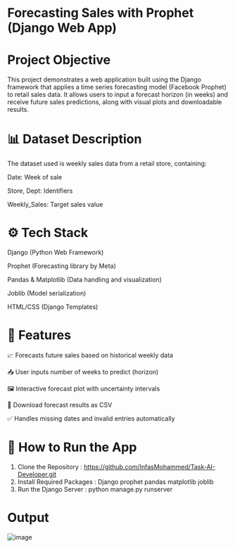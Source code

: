 # Forecasting Sales with Prophet (Django Web App)

# Project Objective
This project demonstrates a web application built using the Django framework that applies a time series forecasting model (Facebook Prophet) to retail sales data.
It allows users to input a forecast horizon (in weeks) and receive future sales predictions, along with visual plots and downloadable results.

# 📊 Dataset Description
The dataset used is weekly sales data from a retail store, containing:

Date: Week of sale

Store, Dept: Identifiers

Weekly_Sales: Target sales value

# ⚙️ Tech Stack
Django (Python Web Framework)

Prophet (Forecasting library by Meta)

Pandas & Matplotlib (Data handling and visualization)

Joblib (Model serialization)

HTML/CSS (Django Templates)

# 🧪 Features
📈 Forecasts future sales based on historical weekly data

📥 User inputs number of weeks to predict (horizon)

🖼️ Interactive forecast plot with uncertainty intervals

📎 Download forecast results as CSV

✅ Handles missing dates and invalid entries automatically

# 🔧 How to Run the App
1. Clone the Repository : https://github.com/InfasMohammed/Task-AI-Developer.git
2. Install Required Packages : Django
   prophet
   pandas
   matplotlib
   joblib
3. Run the Django Server : python manage.py runserver


# Output 

![image](https://github.com/user-attachments/assets/75024027-20d8-49d0-9f16-4d7c0da5aa1d)
